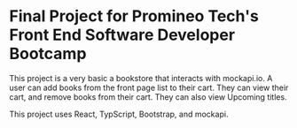 # Final Project for Promineo Tech's Front End Software Developer Bootcamp 

This project is a very basic a bookstore that interacts with mockapi.io. 
A user can add books from the front page list to their cart. They can view their cart, and remove
books from their cart. They can also view Upcoming titles. 

This project uses React, TypScript, Bootstrap, and mockapi.

